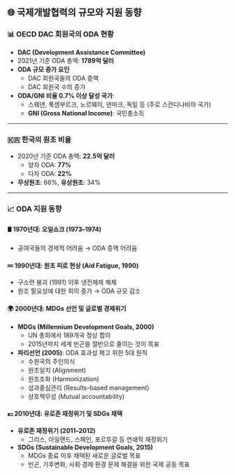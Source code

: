 ## 🌐 국제개발협력의 규모와 지원 동향

### 📊 OECD DAC 회원국의 ODA 현황

- **DAC (Development Assistance Committee)**  
- 2021년 기준 ODA 총액: **1789억 달러**
- **ODA 규모 증가 요인**  
  - DAC 회원국들의 ODA 증액  
  - DAC 회원국 수의 증가  
- **ODA/GNI 비율 0.7% 이상 달성 국가**:  
  - 스웨덴, 룩셈부르크, 노르웨이, 덴마크, 독일 등 (주로 스칸디나비아 국가)
  - **GNI (Gross National Income)**: 국민총소득

---

### 🇰🇷 한국의 원조 비율

- 2020년 기준 ODA 총액: **22.5억 달러**
  - 양자 ODA: **77%**
  - 다자 ODA: **22%**
- **무상원조**: 66%, **유상원조**: 34%

---

### 📈 ODA 지원 동향

#### 🛢️ 1970년대: 오일쇼크 (1973–1974)
- 공여국들의 경제적 어려움 → ODA 증액 어려움

#### 💤 1990년대: 원조 피로 현상 (Aid Fatigue, 1990)
- 구소련 붕괴 (1991) 이후 냉전체제 해체
- 원조 필요성에 대한 회의 증가 → ODA 규모 감소

#### 🌍 2000년대: MDGs 선언 및 글로벌 경제위기
- **MDGs (Millennium Development Goals, 2000)**  
  - UN 총회에서 189개국 정상 합의  
  - 2015년까지 세계 빈곤을 절반으로 줄이는 것이 목표
- **파리선언 (2005)**: ODA 효과성 제고 위한 5대 원칙  
  - 수원국의 주인의식  
  - 원조일치 (Alignment)  
  - 원조조화 (Harmonization)  
  - 성과중심관리 (Results-based management)  
  - 상호책무성 (Mutual accountability)

#### 💶 2010년대: 유로존 재정위기 및 SDGs 채택
- **유로존 재정위기 (2011–2012)**  
  - 그리스, 아일랜드, 스페인, 포르투갈 등 연쇄적 재정위기
- **SDGs (Sustainable Development Goals, 2015)**  
  - MDGs 종료 이후 채택된 새로운 글로벌 목표  
  - 빈곤, 기후변화, 사회·경제·환경 문제 해결을 위한 국제 공동 목표

